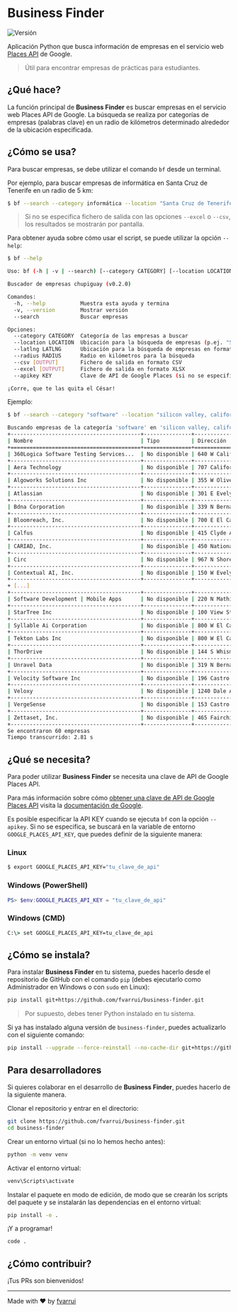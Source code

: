 # Business Finder

![Versión](https://img.shields.io/badge/Versión-0.2.0-black)

Aplicación Python que busca información de empresas en el servicio web [Places API](https://developers.google.com/maps/documentation/places) de Google.

> Útil para encontrar empresas de prácticas para estudiantes.

## ¿Qué hace?

La función principal de **Business Finder** es buscar empresas en el servicio web Places API de Google. La búsqueda se realiza por categorías de empresas (palabras clave) en un radio de kilómetros determinado alrededor de la ubicación especificada.

## ¿Cómo se usa?

Para buscar empresas, se debe utilizar el comando `bf` desde un terminal. 

Por ejemplo, para buscar empresas de informática en Santa Cruz de Tenerife en un radio de 5 km:

```bash
$ bf --search --category informática --location "Santa Cruz de Tenerife" --radius 5
```

> Si no se especifica fichero de salida con las opciones `--excel` o `--csv`, los resultados se mostrarán por pantalla.

Para obtener ayuda sobre cómo usar el script, se puede utilizar la opción `--help`:

```bash
$ bf --help

Uso: bf (-h | -v | --search) [--category CATEGORY] [--location LOCATION] [--latlng LATLNG] [--radius RADIUS] [--csv [OUTPUT]] [--excel [OUTPUT]] [--apikey KEY]

Buscador de empresas chupiguay (v0.2.0)

Comandos:
  -h, --help           Muestra esta ayuda y termina
  -v, --version        Mostrar versión
  --search             Buscar empresas

Opciones:
  --category CATEGORY  Categoría de las empresas a buscar
  --location LOCATION  Ubicación para la búsqueda de empresas (p.ej. "Santa Cruz de Tenerife, España")
  --latlng LATLNG      Ubicación para la búsqueda de empresas en formato "latitud,longitud"
  --radius RADIUS      Radio en kilómetros para la búsqueda
  --csv [OUTPUT]       Fichero de salida en formato CSV
  --excel [OUTPUT]     Fichero de salida en formato XLSX
  --apikey KEY         Clave de API de Google Places (si no se especifica, se buscará en las variables de entorno)

¡Corre, que te las quita el César!
```

Ejemplo:

```bash
$ bf --search --category "software" --location "silicon valley, california" --radius 5

Buscando empresas de la categoría 'software' en 'silicon valley, california' con un radio de 5.0 km...
+-----------------------------------------+---------------+------------------------------------------+----------------+-----------------------------------+
| Nombre                                  | Tipo          | Dirección                                | Teléfono       | Web                               |
+=========================================+===============+==========================================+================+===================================+
| 360Logica Software Testing Services...  | No disponible | 640 W California Ave #210, Sunnyvale,... | (773) 649-5838 | http://www.360logica.com/         |
+-----------------------------------------+---------------+------------------------------------------+----------------+-----------------------------------+
| Aera Technology                         | No disponible | 707 California St, Mountain View, CA...  | (408) 524-2222 | http://www.aeratechnology.com/    |
+-----------------------------------------+---------------+------------------------------------------+----------------+-----------------------------------+
| Algoworks Solutions Inc                 | No disponible | 355 W Olive Ave #204, Sunnyvale, CA...   | (877) 284-1028 | https://www.algoworks.com/        |
+-----------------------------------------+---------------+------------------------------------------+----------------+-----------------------------------+
| Atlassian                               | No disponible | 301 E Evelyn Ave, Mountain View, CA...   | (415) 701-1110 | https://www.atlassian.com/        |
+-----------------------------------------+---------------+------------------------------------------+----------------+-----------------------------------+
| Bdna Corporation                        | No disponible | 339 N Bernardo Ave # 206, Mountain...    | (650) 625-9530 | http://www.bdna.com/              |
+-----------------------------------------+---------------+------------------------------------------+----------------+-----------------------------------+
| Bloomreach, Inc.                        | No disponible | 700 E El Camino Real #130, Mountain...   | No disponible  | http://bloomreach.com/            |
+-----------------------------------------+---------------+------------------------------------------+----------------+-----------------------------------+
| Calfus                                  | No disponible | 415 Clyde Ave Ste 103, Mountain View,... | (925) 558-0312 | https://www.calfus.com/           |
+-----------------------------------------+---------------+------------------------------------------+----------------+-----------------------------------+
| CARIAD, Inc.                            | No disponible | 450 National Ave, Mountain View, CA...   | No disponible  | http://cariad.us/                 |
+-----------------------------------------+---------------+------------------------------------------+----------------+-----------------------------------+
| Circ                                    | No disponible | 967 N Shoreline Blvd, Mountain View,...  | (650) 265-4460 | No disponible                     |
+-----------------------------------------+---------------+------------------------------------------+----------------+-----------------------------------+
| Contextual AI, Inc.                     | No disponible | 150 W Evelyn Ave #200, Mountain View,... | No disponible  | https://contextual.ai/            |
+-----------------------------------------+---------------+------------------------------------------+----------------+-----------------------------------+
+ [...]                                                                                                                                                   +
+-----------------------------------------+---------------+------------------------------------------+----------------+-----------------------------------+
| Software Development | Mobile Apps      | No disponible | 220 N Mathilda Ave Apt 61, Sunnyvale,... | (262) 788-8070 | https://i2techs.com/              |
+-----------------------------------------+---------------+------------------------------------------+----------------+-----------------------------------+
| StarTree Inc                            | No disponible | 100 View St UNIT 204, Mountain View,...  | No disponible  | https://www.startree.ai/          |
+-----------------------------------------+---------------+------------------------------------------+----------------+-----------------------------------+
| Syllable Ai Corporation                 | No disponible | 800 W El Camino Real Suite 275,...       | No disponible  | https://syllable.ai/              |
+-----------------------------------------+---------------+------------------------------------------+----------------+-----------------------------------+
| Tekton Labs Inc                         | No disponible | 800 W El Camino Real #180, Mountain...   | (650) 267-4703 | http://www.tektonlabs.com/        |
+-----------------------------------------+---------------+------------------------------------------+----------------+-----------------------------------+
| ThorDrive                               | No disponible | 144 S Whisman Rd #C, Mountain View,...   | No disponible  | https://www.thordrive.ai/         |
+-----------------------------------------+---------------+------------------------------------------+----------------+-----------------------------------+
| Unravel Data                            | No disponible | 319 N Bernardo Ave, Mountain View, CA... | (650) 741-3442 | https://www.unraveldata.com/      |
+-----------------------------------------+---------------+------------------------------------------+----------------+-----------------------------------+
| Velocity Software Inc                   | No disponible | 196 Castro St, Mountain View, CA...      | (650) 964-8867 | http://www.velocity-software.com/ |
+-----------------------------------------+---------------+------------------------------------------+----------------+-----------------------------------+
| Veloxy                                  | No disponible | 1240 Dale Ave Suite#5, Mountain View,... | (510) 402-6913 | https://veloxy.io/                |
+-----------------------------------------+---------------+------------------------------------------+----------------+-----------------------------------+
| VergeSense                              | No disponible | 153 Castro St, Mountain View, CA...      | (617) 618-5006 | https://vergesense.com/           |
+-----------------------------------------+---------------+------------------------------------------+----------------+-----------------------------------+
| Zettaset, Inc.                          | No disponible | 465 Fairchild Dr #234, Mountain View,... | (650) 314-7920 | http://www.zettaset.com/          |
+-----------------------------------------+---------------+------------------------------------------+----------------+-----------------------------------+
Se encontraron 60 empresas
Tiempo transcurrido: 2.81 s
```

## ¿Qué se necesita?

Para poder utilizar **Business Finder** se necesita una clave de API de Google Places API. 

Para más información sobre cómo [obtener una clave de API de Google Places API](https://console.cloud.google.com/google/maps-apis/credentials) visita la [documentación de Google](https://developers.google.com/maps/documentation/places/web-service/get-api-key).

Es posible especificar la API KEY cuando se ejecuta `bf` con la opción `--apikey`. Si no se especifica, se buscará en la variable de entorno `GOOGLE_PLACES_API_KEY`, que puedes definir de la siguiente manera:

### Linux 

```bash
$ export GOOGLE_PLACES_API_KEY="tu_clave_de_api"
```

### Windows (PowerShell)

```powershell
PS> $env:GOOGLE_PLACES_API_KEY = "tu_clave_de_api"
```

### Windows (CMD)

```cmd
C:\> set GOOGLE_PLACES_API_KEY=tu_clave_de_api
```

## ¿Cómo se instala?

Para instalar **Business Finder** en tu sistema, puedes hacerlo desde el repositorio de GitHub con el comando `pip` (debes ejecutarlo como Administrador en Windows o con `sudo` en Linux):

```bash
pip install git+https://github.com/fvarrui/business-finder.git
```

> Por supuesto, debes tener Python instalado en tu sistema.

Si ya has instalado alguna versión de `business-finder`, puedes actualizarlo con el siguiente comando:

```bash
pip install --upgrade --force-reinstall --no-cache-dir git+https://github.com/fvarrui/business-finder.git
```

## Para desarrolladores

Si quieres colaborar en el desarrollo de **Business Finder**, puedes hacerlo de la siguiente manera.

Clonar el repositorio y entrar en el directorio:

```bash
git clone https://github.com/fvarrui/business-finder.git
cd business-finder
```

Crear un entorno virtual (si no lo hemos hecho antes):

```bash
python -m venv venv
```

Activar el entorno virtual:

```bash
venv\Scripts\activate
```

Instalar el paquete en modo de edición, de modo que se crearán los scripts del paquete y se instalarán las dependencias en el entorno virtual:

```bash
pip install -e .
```

¡Y a programar!

```bash
code .
```

## ¿Cómo contribuir?

¡Tus PRs son bienvenidos!

--- 

Made with ❤️ by [fvarrui](https://github.com/fvarrui)